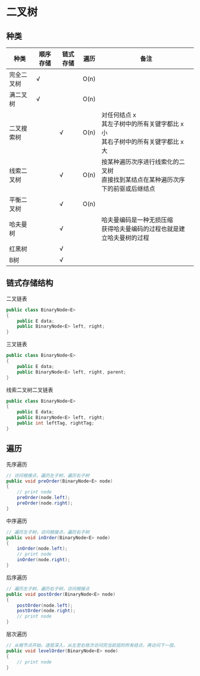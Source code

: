 # 二叉树

## 种类

|种类|顺序存储|链式存储|遍历|备注|
|---|---|---|---|---|
|完全二叉树|√||O(n)||
|满二叉树|√||O(n)||
|二叉搜索树||√|O(n)|对任何结点 x<br>其左子树中的所有关键字都比 x 小<br>其右子树中的所有关键字都比 x 大|
|线索二叉树||√|O(n)|按某种遍历次序进行线索化的二叉树<br>直接找到某结点在某种遍历次序下的前驱或后继结点|
|平衡二叉树||√|O(n)||
|哈夫曼树||√||哈夫曼编码是一种无损压缩<br>获得哈夫曼编码的过程也就是建立哈夫曼树的过程|
|红黑树||√|||
|B树||√|||

## 链式存储结构

二叉链表
```java
public class BinaryNode<E>
{
    public E data;
    public BinaryNode<E> left, right;
}
```

三叉链表
```java
public class BinaryNode<E>
{
    public E data;
    public BinaryNode<E> left, right, parent;
}
```

线索二叉树二叉链表
```java
public class BinaryNode<E>
{
    public E data;
    public BinaryNode<E> left, right;
    public int leftTag, rightTag;
}
```

## 遍历
先序遍历
```java
// 访问根接点，遍历左子树，遍历右子树
public void preOrder(BinaryNode<E> node)
{
    // print node
    preOrder(node.left);
    preOrder(node.right);
}
```

中序遍历
```java
// 遍历左子树，访问根接点，遍历右子树
public void inOrder(BinaryNode<E> node)
{
    inOrder(node.left);
    // print node
    inOrder(node.right);
}
```

后序遍历
```java
// 遍历左子树，遍历右子树，访问根接点
public void postOrder(BinaryNode<E> node)
{
    postOrder(node.left);
    postOrder(node.right);
    // print node
}
```

层次遍历
```java
// 从根节点开始，逐层深入，从左至右依次访问完当前层的所有结点，再访问下一层。
public void levelOrder(BinaryNode<E> node)
{
    // print node
}
```
